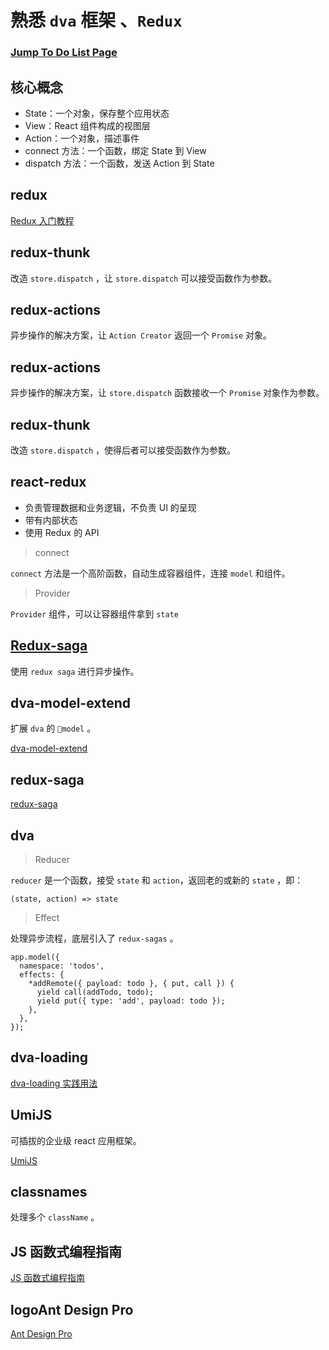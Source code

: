 # 熟悉 `dva` 框架 、`Redux`

### [Jump To Do List Page](https://zhanghao-zhoushan.github.io/react-todolist/build/index.html)

## 核心概念

* State：一个对象，保存整个应用状态
* View：React 组件构成的视图层
* Action：一个对象，描述事件
* connect 方法：一个函数，绑定 State 到 View
* dispatch 方法：一个函数，发送 Action 到 State

## redux

[Redux 入门教程](http://www.ruanyifeng.com/blog/2016/09/redux_tutorial_part_one_basic_usages.html)

## redux-thunk

改造 `store.dispatch` ，让 `store.dispatch` 可以接受函数作为参数。

## redux-actions

异步操作的解决方案，让 `Action Creator` 返回一个 `Promise` 对象。

## redux-actions

异步操作的解决方案，让 `store.dispatch` 函数接收一个 `Promise` 对象作为参数。

## redux-thunk

改造 `store.dispatch` ，使得后者可以接受函数作为参数。

## react-redux

- 负责管理数据和业务逻辑，不负责 UI 的呈现
- 带有内部状态
- 使用 Redux 的 API

> connect

`connect` 方法是一个高阶函数，自动生成容器组件，连接 `model` 和组件。

> Provider

`Provider` 组件，可以让容器组件拿到 `state`


## [Redux-saga](https://redux-saga-in-chinese.js.org/)

使用 `redux saga` 进行异步操作。


## dva-model-extend

扩展 `dva` 的 `model` 。

[dva-model-extend](https://github.com/dvajs/dva-model-extend)

## redux-saga

[redux-saga](https://redux-saga-in-chinese.js.org/)

## dva

> Reducer

`reducer` 是一个函数，接受 `state` 和 `action`，返回老的或新的 `state` ，即：

```
(state, action) => state
```

> Effect

处理异步流程，底层引入了 `redux-sagas` 。

```
app.model({
  namespace: 'todos',
  effects: {
    *addRemote({ payload: todo }, { put, call }) {
      yield call(addTodo, todo);
      yield put({ type: 'add', payload: todo });
    },
  },
});
```

## dva-loading

[dva-loading 实践用法](https://www.jianshu.com/p/61fe7a57fad4)

## UmiJS

可插拔的企业级 react 应用框架。

[UmiJS](https://umijs.org/guide/with-dva.html#%E7%89%B9%E6%80%A7)

## classnames

处理多个 `className` 。

## JS 函数式编程指南

[JS 函数式编程指南](https://github.com/llh911001/mostly-adequate-guide-chinese)


## logoAnt Design Pro

[Ant Design Pro](https://pro.ant.design/docs/router-and-nav)